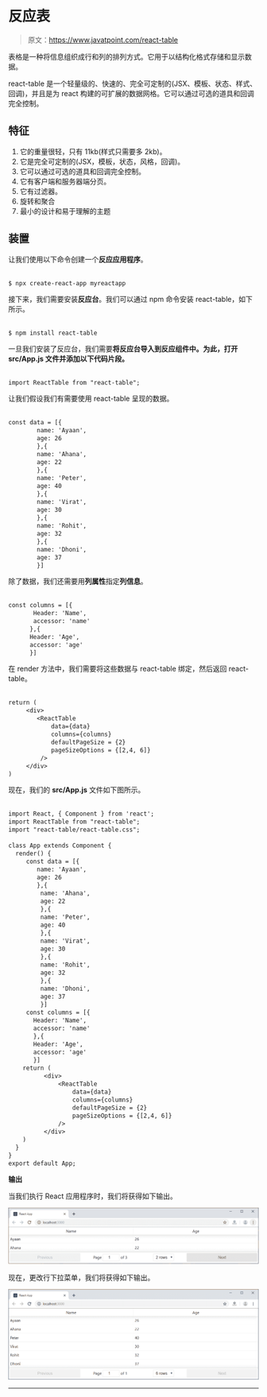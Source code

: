 # 反应表

> 原文：<https://www.javatpoint.com/react-table>

表格是一种将信息组织成行和列的排列方式。它用于以结构化格式存储和显示数据。

react-table 是一个轻量级的、快速的、完全可定制的(JSX、模板、状态、样式、回调)，并且是为 react 构建的可扩展的数据网格。它可以通过可选的道具和回调完全控制。

## 特征

1.  它的重量很轻，只有 11kb(样式只需要多 2kb)。
2.  它是完全可定制的(JSX，模板，状态，风格，回调)。
3.  它可以通过可选的道具和回调完全控制。
4.  它有客户端和服务器端分页。
5.  它有过滤器。
6.  旋转和聚合
7.  最小的设计和易于理解的主题

## 装置

让我们使用以下命令创建一个**反应应用程序**。

```

$ npx create-react-app myreactapp

```

接下来，我们需要安装**反应台**。我们可以通过 npm 命令安装 react-table，如下所示。

```

$ npm install react-table

```

一旦我们安装了反应台，我们需要**将反应台导入到反应组件中。为此，打开 **src/App.js** 文件并添加以下代码片段。**

```

import ReactTable from "react-table";

```

让我们假设我们有需要使用 react-table 呈现的数据。

```

const data = [{
        name: 'Ayaan',
        age: 26
        },{
        name: 'Ahana',
        age: 22
        },{
        name: 'Peter',
        age: 40	
        },{
        name: 'Virat',
        age: 30
        },{
        name: 'Rohit',
        age: 32
        },{
        name: 'Dhoni',
        age: 37
        }]

```

除了数据，我们还需要用**列属性**指定**列信息**。

```

const columns = [{
       Header: 'Name',
       accessor: 'name'
      },{
      Header: 'Age',
      accessor: 'age'
      }]

```

在 render 方法中，我们需要将这些数据与 react-table 绑定，然后返回 react-table。

```

return (
     <div>
        <ReactTable
            data={data}
            columns={columns}
            defaultPageSize = {2}
            pageSizeOptions = {[2,4, 6]}
         />
     </div>      
)

```

现在，我们的 **src/App.js** 文件如下图所示。

```

import React, { Component } from 'react';
import ReactTable from "react-table";
import "react-table/react-table.css";

class App extends Component {
  render() {
     const data = [{
        name: 'Ayaan',
        age: 26
        },{
         name: 'Ahana',
         age: 22
         },{
         name: 'Peter',
         age: 40	
         },{
         name: 'Virat',
         age: 30
         },{
         name: 'Rohit',
         age: 32
         },{
         name: 'Dhoni',
         age: 37
         }]
     const columns = [{
       Header: 'Name',
       accessor: 'name'
       },{
       Header: 'Age',
       accessor: 'age'
       }]
    return (
          <div>
              <ReactTable
                  data={data}
                  columns={columns}
                  defaultPageSize = {2}
                  pageSizeOptions = {[2,4, 6]}
              />
          </div>      
    )
  }
}
export default App;

```

**输出**

当我们执行 React 应用程序时，我们将获得如下输出。

![React Table](img/748618af5faafec9aa8d5c010f7b26a4.png)

现在，更改行下拉菜单，我们将获得如下输出。

![React Table](img/04083db534bf805b1e9eba96970c1027.png)

* * *